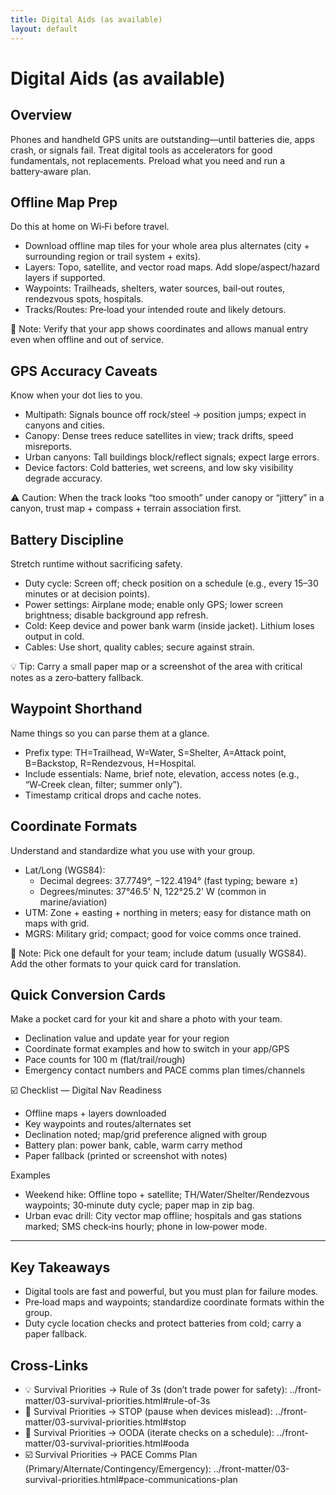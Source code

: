 ```yaml
---
title: Digital Aids (as available)
layout: default
---
```


# Digital Aids (as available)

## Overview
Phones and handheld GPS units are outstanding—until batteries die, apps crash, or signals fail. Treat digital tools as accelerators for good fundamentals, not replacements. Preload what you need and run a battery‑aware plan.

## Offline Map Prep
Do this at home on Wi‑Fi before travel.

- Download offline map tiles for your whole area plus alternates (city + surrounding region or trail system + exits).
- Layers: Topo, satellite, and vector road maps. Add slope/aspect/hazard layers if supported.
- Waypoints: Trailheads, shelters, water sources, bail‑out routes, rendezvous spots, hospitals.
- Tracks/Routes: Pre‑load your intended route and likely detours.

📝 Note: Verify that your app shows coordinates and allows manual entry even when offline and out of service.

## GPS Accuracy Caveats
Know when your dot lies to you.

- Multipath: Signals bounce off rock/steel → position jumps; expect in canyons and cities.
- Canopy: Dense trees reduce satellites in view; track drifts, speed misreports.
- Urban canyons: Tall buildings block/reflect signals; expect large errors.
- Device factors: Cold batteries, wet screens, and low sky visibility degrade accuracy.

⚠️ Caution: When the track looks “too smooth” under canopy or “jittery” in a canyon, trust map + compass + terrain association first.

## Battery Discipline
Stretch runtime without sacrificing safety.

- Duty cycle: Screen off; check position on a schedule (e.g., every 15–30 minutes or at decision points).
- Power settings: Airplane mode; enable only GPS; lower screen brightness; disable background app refresh.
- Cold: Keep device and power bank warm (inside jacket). Lithium loses output in cold.
- Cables: Use short, quality cables; secure against strain.

💡 Tip: Carry a small paper map or a screenshot of the area with critical notes as a zero‑battery fallback.

## Waypoint Shorthand
Name things so you can parse them at a glance.

- Prefix type: TH=Trailhead, W=Water, S=Shelter, A=Attack point, B=Backstop, R=Rendezvous, H=Hospital.
- Include essentials: Name, brief note, elevation, access notes (e.g., “W‑Creek clean, filter; summer only”).
- Timestamp critical drops and cache notes.

## Coordinate Formats
Understand and standardize what you use with your group.

- Lat/Long (WGS84):
  - Decimal degrees: 37.7749°, −122.4194° (fast typing; beware ±)
  - Degrees/minutes: 37°46.5' N, 122°25.2' W (common in marine/aviation)
- UTM: Zone + easting + northing in meters; easy for distance math on maps with grid.
- MGRS: Military grid; compact; good for voice comms once trained.

📝 Note: Pick one default for your team; include datum (usually WGS84). Add the other formats to your quick card for translation.

## Quick Conversion Cards
Make a pocket card for your kit and share a photo with your team.

- Declination value and update year for your region
- Coordinate format examples and how to switch in your app/GPS
- Pace counts for 100 m (flat/trail/rough)
- Emergency contact numbers and PACE comms plan times/channels

☑️ Checklist — Digital Nav Readiness
- Offline maps + layers downloaded
- Key waypoints and routes/alternates set
- Declination noted; map/grid preference aligned with group
- Battery plan: power bank, cable, warm carry method
- Paper fallback (printed or screenshot with notes)

Examples
- Weekend hike: Offline topo + satellite; TH/Water/Shelter/Rendezvous waypoints; 30‑minute duty cycle; paper map in zip bag.
- Urban evac drill: City vector map offline; hospitals and gas stations marked; SMS check‑ins hourly; phone in low‑power mode.

---

## Key Takeaways
- Digital tools are fast and powerful, but you must plan for failure modes.
- Pre‑load maps and waypoints; standardize coordinate formats within the group.
- Duty cycle location checks and protect batteries from cold; carry a paper fallback.

## Cross-Links
- 💡 Survival Priorities → Rule of 3s (don’t trade power for safety): ../front-matter/03-survival-priorities.html#rule-of-3s
- 📝 Survival Priorities → STOP (pause when devices mislead): ../front-matter/03-survival-priorities.html#stop
- 📝 Survival Priorities → OODA (iterate checks on a schedule): ../front-matter/03-survival-priorities.html#ooda
- ☑️ Survival Priorities → PACE Comms Plan (Primary/Alternate/Contingency/Emergency): ../front-matter/03-survival-priorities.html#pace-communications-plan
